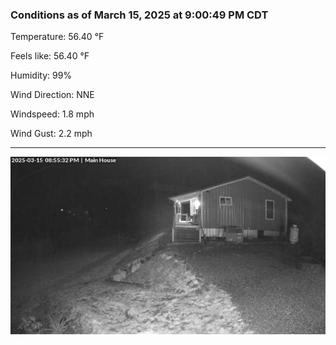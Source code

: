 ### Conditions as of March 15, 2025 at 9:00:49 PM CDT 

Temperature: 56.40 &deg;F

Feels like: 56.40 &deg;F

Humidity: 99%

Wind Direction: NNE

Windspeed: 1.8 mph

Wind Gust: 2.2 mph

---

<img src="./images/latest.jpeg"/>

